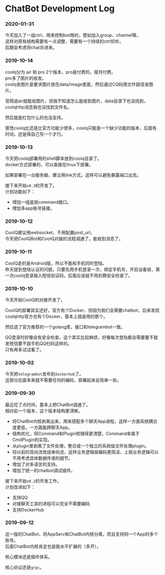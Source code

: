 # ChatBot Development Log

### 2020-01-31

今天加入了一组ctrl，用来控制bot用的，譬如加入group、channel等。  
这样对原有结构需要有一点调整，需要有一个持续的ctrl侦听。  
后期会考虑将chat并进来。

### 2019-10-14

coolq分为 air 和 pro 2个版本，pro是付费的，按月付费。  
pro多了图片的收发。  
coolq发图片是要求图片放在data/image里面，然后通过CQ码用文件路径发图片。  

官网说air就能收图片，但我不知道怎么能收到图片，data目录下也没找到，coolqhttp消息我也没找到文件名。  

然后就是红包什么的也没支持。

感觉coolq比还是比官方功能少很多，coolq只能是一个缺少功能的版本，后面有时间，还是得自己写一个才行。

### 2019-10-13

今天把coolq部署用的shell脚本放到coolq目录了。  
docker方式部署的，可以直接在linux下部署。

如果部署在一台服务器，建议用link方式，这样可以避免暴露端口出去。

接下来开始``v0.3``的开发了。  
计划功能如下：

- 增加一组底层command接口。
- 增加多app账号链接。

### 2019-10-12

CoolQ建议用websocket，不用配置post_url。  
今天把CoolQBot和CoolQ对接的流程调通了，能收到消息了。

### 2019-10-11

CoolQ走的是Android版，所以不能和手机同时登陆。  
昨天提到登陆认证的问题，只要先用手机登录一次，绑定手机号，开启设备锁，第一次coolq登录输入短信验证码，后面应该就不用折腾安全检查了。

### 2019-10-10

今天开始CoolQ的对接开发了。

CoolQ的部署其实还好，官方有个Docker，但因为我们会需要chatbot，后来发现coolqhttp官方也有个Docker，基本上就是用的那个。

然后选了官方推荐的一个golang库，接口和telegrambot一致。

QQ登录时好像会有安全检查，这个其实比较麻烦，好像每次登陆都会需要要不就发短信要不就手机QQ扫码这样的。  
只有再多试试看了。

### 2019-10-02

今天把``telegrambot``发布到``dockerhub``了。  
这部分后面本来就不需要任何的编码，部署起来会简单一些。

### 2019-09-30

最近花了点时间，基本上把ChatBot调通了。  
相对前一个版本，这个版本结构更清晰。

- 将ChatBot内核剥离出来，用来搭配多个聊天App进程，这样一方面系统耦合度更低，一方面能跨聊天App。
- 结构优化，将Command和Plugin梳理得更清楚，Command率属于CmdPlugin的实现。
- 从plugin里剥离了文件处理，整合成一个独立的系统级文件处理plugin。
- 将以前的双向流改成单向流，这样业务逻辑层编码更简洁，上层业务逻辑可以不用考虑具体数据传递的细节。
- 增加了对多语言的支持。
- 增加了统一的chatbot调试插件。

接下来开始``v0.2``的开发工作。  
计划改进如下：

- 支持QQ
- 对接聊天工具的进程可以完全不需要编码
- 支持DockerHub

### 2019-09-12

这一版的ChatBot，将AppServ和ChatBot内核分离，而且支持同一个App的多个账号。  
后面ChatBot内核肯定也是能水平扩展的（多开）。

核心模块还是插件体系。  

核心协议还是``grpc``。